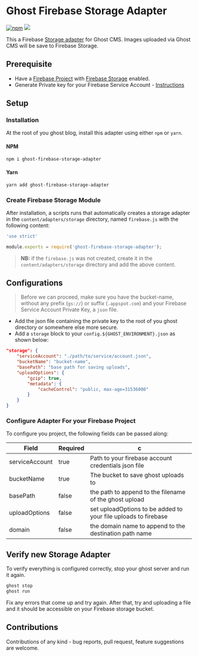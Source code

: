 # Ghost Firebase Storage Adapter

[![npm](https://img.shields.io/npm/v/ghost-firebase-storage-adapter)](https://www.npmjs.com/package/ghost-firebase-storage-adapter)
[![](https://img.shields.io/github/release/mainawycliffe/ghost-firebase-storage-adapter.svg)](https://github.com/mainawycliffe/ghost-firebase-storage-adapter/releases/latest)

This a Firebase [Storage adapter](https://ghost.org/docs/concepts/storage-adapters/) for Ghost CMS. Images uploaded via Ghost CMS
will be save to Firebase Storage.

## Prerequisite

- Have a [Firebase Project](https://firebase.google.com/docs) with [Firebase Storage](https://firebase.google.com/docs/storage) enabled.
- Generate Private key for your Firebase Service Account - [Instructions](https://firebase.google.com/docs/admin/setup#initialize-sdk)

## Setup

### Installation

At the root of you ghost blog, install this adapter using either `npm` or
`yarn`.

#### NPM

```sh
npm i ghost-firebase-storage-adapter
```

#### Yarn

```sh
yarn add ghost-firebase-storage-adapter
```

### Create Firebase Storage Module

After installation, a scripts runs that automatically creates a storage adapter
in the `content/adapters/storage` directory, named `firebase.js` with the
following content:

```javascript
'use strict'

module.exports = require('ghost-firebase-storage-adapter');
```

> **NB:** if the `firebase.js` was not created, create it in the `content/adapters/storage` directory and add the above content.

## Configurations

> Before we can proceed, make sure you have the bucket-name, without any prefix
> (`gs://`) or suffix (`.appspot.com`) and your Firebase Service Account Private
> Key, a `json` file.

- Add the json file containing the private key to the root of you ghost
  directory or somewhere else more secure.
- Add a `storage` block to your `config.${GHOST_ENVIRONMENT}.json` as shown below:

```json
"storage": {
    "serviceAccount": "./path/to/service/account.json",
    "bucketName": "bucket-name",
    "basePath": "base path for saving uploads",
    "uploadOptions": {
        "gzip": true,
        "metadata": {
            "cacheControl": "public, max-age=31536000"
        }
    }
}
```

### Configure Adapter For your Firebase Project

To configure you project, the following fields can be passed along:

| Field          | Required | c                                                              |
| -------------- | -------- | -------------------------------------------------------------- |
| serviceAccount | true     | Path to your firebase account credentials json file            |
| bucketName     | true     | The bucket to save ghost uploads to                            |
| basePath       | false    | the path to append to the filename of the ghost upload         |
| uploadOptions  | false    | set uploadOptions to be added to your file uploads to firebase |
| domain         | false    | the domain name to append to the destination path name         |

## Verify new Storage Adapter

To verify everything is configured correctly, stop your ghost server and run it
again.

```sh
ghost stop
ghost run
```

Fix any errors that come up and try again. After that, try and uploading a file
and it should be accessible on your Firebase storage bucket.

## Contributions

Contributions of any kind - bug reports, pull request, feature suggestions are
welcome.

